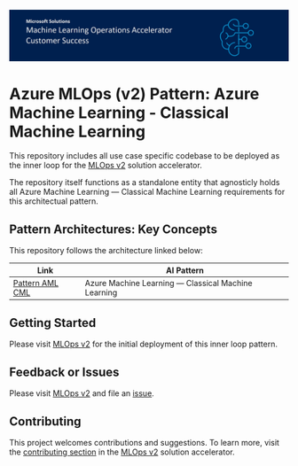 ![Header](https://raw.githubusercontent.com/Azure/mlops-v2/refs/heads/main/media/mlopsheader.jpg)

# Azure MLOps (v2) Pattern: Azure Machine Learning - Classical Machine Learning

This repository includes all use case specific codebase to be deployed as the inner loop for the [MLOps v2](https://github.com/0Upjh80d/mlops-v2) solution accelerator.

The repository itself functions as a standalone entity that agnosticly holds all Azure Machine Learning — Classical Machine Learning requirements for this architectual pattern.

## Pattern Architectures: Key Concepts

This repository follows the architecture linked below:

| Link                                                                                                                                    | AI Pattern                                          |
| --------------------------------------------------------------------------------------------------------------------------------------- | --------------------------------------------------- |
| [Pattern AML CML](https://github.com/0Upjh80d/mlops-v2/blob/main/documentation/architecture/media/azureml-classicalml-architecture.png) | Azure Machine Learning — Classical Machine Learning |

## Getting Started

Please visit [MLOps v2](https://github.com/0Upjh80d/mlops-v2) for the initial deployment of this inner loop pattern.

## Feedback or Issues

Please visit [MLOps v2](https://github.com/0Upjh80d/mlops-v2) and file an [issue](https://github.com/0Upjh80d/mlops-v2/issues).

## Contributing

This project welcomes contributions and suggestions. To learn more, visit the [contributing section](https://github.com/0Upjh80d/mlops-v2/blob/main/README.md#contributing-) in the [MLOps v2](https://github.com/0Upjh80d/mlops-v2) solution accelerator.

